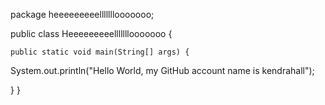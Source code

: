 
package heeeeeeeeelllllllooooooo;

public class Heeeeeeeeelllllllooooooo {

    public static void main(String[] args) {
     
   System.out.println("Hello World, my GitHub account name is kendrahall"); 
    
}
}
